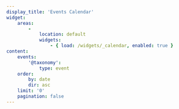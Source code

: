 ```yaml
---
display_title: 'Events Calendar'
widget:
    areas:
        -
            location: default
            widgets:
                - { load: /widgets/_calendar, enabled: true }
content:
    events:
        '@taxonomy':
            type: event
    order:
        by: date
        dir: asc
    limit: '0'
    pagination: false
---
```


